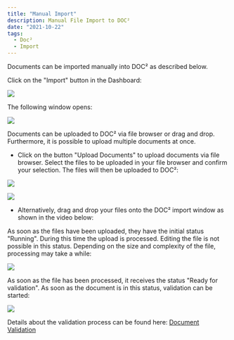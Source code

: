 ```yaml
---
title: "Manual Import"
description: Manual File Import to DOC²
date: "2021-10-22"
tags:
  - Doc²
  - Import
---
```


Documents can be imported manually into DOC² as described below.

Click on the "Import" button in the Dashboard:

![](/_images/doc2/image-23-1024x386.png)

The following window opens:

![](/_images/doc2/image-24-1024x341.png)

Documents can be uploaded to DOC² via file browser or drag and drop. Furthermore, it is possible to upload multiple documents at once.

- Click on the button "Upload Documents" to upload documents via file browser. Select the files to be uploaded in your file browser and confirm your selection. The files will then be uploaded to DOC²:

![](/_images/doc2/image-25.png)

![](/_images/doc2/image-26.png)

- Alternatively, drag and drop your files onto the DOC² import window as shown in the video below:

As soon as the files have been uploaded, they have the initial status "Running". During this time the upload is processed. Editing the file is not possible in this status. Depending on the size and complexity of the file, processing may take a while:

![](/_images/doc2/image-27-1024x310.png)

As soon as the file has been processed, it receives the status "Ready for validation". As soon as the document is in this status, validation can be started:

![](/_images/doc2/image-28.png)

Details about the validation process can be found here: [Document Validation](/doc2/doc2app/document-validation/)
